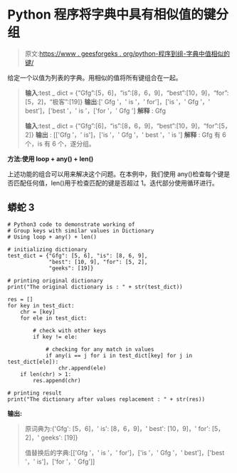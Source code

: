 # Python 程序将字典中具有相似值的键分组

> 原文:[https://www . geesforgeks . org/python-程序到组-字典中值相似的键/](https://www.geeksforgeeks.org/python-program-to-group-keys-with-similar-values-in-a-dictionary/)

给定一个以值为列表的字典。用相似的值将所有键组合在一起。

> **输入**:test _ dict = {“Gfg”:[5，6]，“is”:[8，6，9]，“best”:[10，9]，“for”:[5，2]，“极客”:[19]}
> **输出**:[' Gfg '，' is '，' for']，['is '，' Gfg '，' best']，['best '，' is '，['for '，' Gfg ']
> **解释** : Gfg
> 
> **输入**:test _ dict = {“Gfg”:[6]，“is”:[8，6，9]，“best”:[10，9]，“for”:[5，2]}
> **输出** : [['Gfg '，' is']，['is '，' Gfg '，' best '，' is ']
> **解释** : Gfg 有 6 个，is 有 6 个，遂分组。

**方法:使用 loop + any() + len()**

上述功能的组合可以用来解决这个问题。在本例中，我们使用 any()检查每个键是否匹配任何值，len()用于检查匹配的键是否超过 1。迭代部分使用循环进行。

## 蟒蛇 3

```
# Python3 code to demonstrate working of 
# Group keys with similar values in Dictionary
# Using loop + any() + len()

# initializing dictionary
test_dict = {"Gfg": [5, 6], "is": [8, 6, 9], 
             "best": [10, 9], "for": [5, 2], 
             "geeks": [19]}

# printing original dictionary
print("The original dictionary is : " + str(test_dict))

res = []
for key in test_dict:
    chr = [key]
    for ele in test_dict:

        # check with other keys 
        if key != ele:

            # checking for any match in values
            if any(i == j for i in test_dict[key] for j in test_dict[ele]):
                chr.append(ele)
    if len(chr) > 1:
        res.append(chr)

# printing result 
print("The dictionary after values replacement : " + str(res))
```

**输出:**

> 原词典为:{'Gfg': [5，6]，' is': [8，6，9]，' best': [10，9]，' for': [5，2]，' geeks': [19]}
> 
> 值替换后的字典:[['Gfg '，' is '，' for']，['is '，' Gfg '，' best']，['best '，' is']，['for '，' Gfg']]
